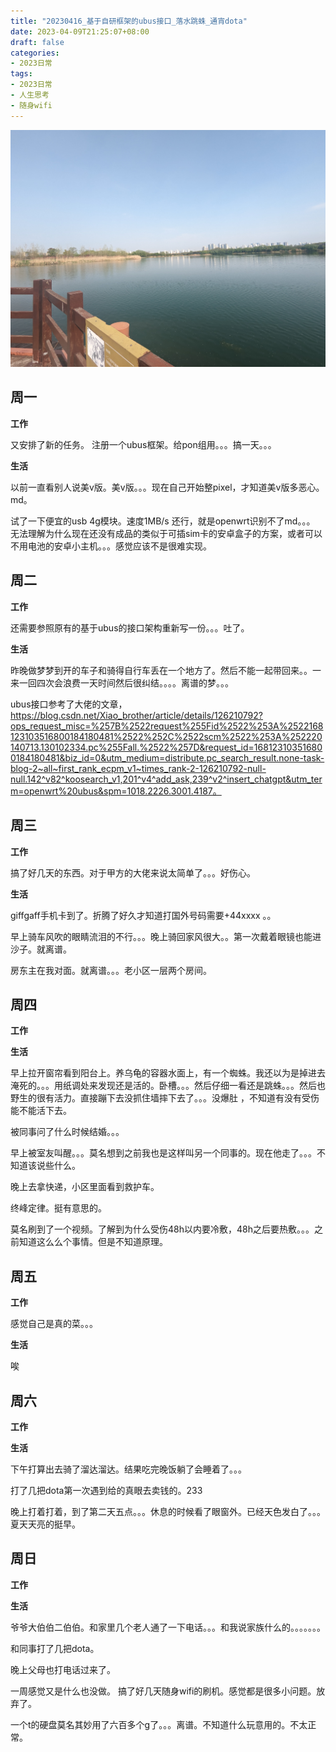 ```yaml
---
title: "20230416_基于自研框架的ubus接口_落水跳蛛_通宵dota"
date: 2023-04-09T21:25:07+08:00
draft: false
categories:
- 2023日常
tags:
- 2023日常
- 人生思考
- 随身wifi
---
```


![苏州湿地公园-某栈道](https://raw.githubusercontent.com/nianyisi/20220717/main/2023/4/PXL_20230408_071452818.jpg)


## 周一

**工作**

又安排了新的任务。 注册一个ubus框架。给pon组用。。。搞一天。。。

**生活**

以前一直看别人说美v版。美v版。。。现在自己开始整pixel，才知道美v版多恶心。md。

试了一下便宜的usb 4g模块。速度1MB/s 还行，就是openwrt识别不了md。。。
无法理解为什么现在还没有成品的类似于可插sim卡的安卓盒子的方案，或者可以不用电池的安卓小主机。。。感觉应该不是很难实现。



## 周二

**工作**

还需要参照原有的基于ubus的接口架构重新写一份。。。吐了。


**生活**

昨晚做梦梦到开的车子和骑得自行车丢在一个地方了。然后不能一起带回来。。一来一回四次会浪费一天时间然后很纠结。。。。离谱的梦。。。


ubus接口参考了大佬的文章，https://blog.csdn.net/Xiao_brother/article/details/126210792?ops_request_misc=%257B%2522request%255Fid%2522%253A%2522168123103516800184180481%2522%252C%2522scm%2522%253A%252220140713.130102334.pc%255Fall.%2522%257D&request_id=168123103516800184180481&biz_id=0&utm_medium=distribute.pc_search_result.none-task-blog-2~all~first_rank_ecpm_v1~times_rank-2-126210792-null-null.142^v82^koosearch_v1,201^v4^add_ask,239^v2^insert_chatgpt&utm_term=openwrt%20ubus&spm=1018.2226.3001.4187。

## 周三


**工作**

搞了好几天的东西。对于甲方的大佬来说太简单了。。。好伤心。

**生活**

giffgaff手机卡到了。折腾了好久才知道打国外号码需要+44xxxx 。。 

早上骑车风吹的眼睛流泪的不行。。。晚上骑回家风很大。。第一次戴着眼镜也能进沙子。就离谱。

房东主在我对面。就离谱。。。老小区一层两个房间。



## 周四


**工作**



**生活**

早上拉开窗帘看到阳台上。养乌龟的容器水面上，有一个蜘蛛。我还以为是掉进去淹死的。。。用纸调处来发现还是活的。卧槽。。。然后仔细一看还是跳蛛。。。然后也野生的很有活力。直接蹦下去没抓住墙摔下去了。。。没爆肚 ，不知道有没有受伤能不能活下去。



被同事问了什么时候结婚。。。

早上被室友叫醒。。。莫名想到之前我也是这样叫另一个同事的。现在他走了。。。不知道该说些什么。

晚上去拿快递，小区里面看到救护车。

终峰定律。挺有意思的。

莫名刷到了一个视频。了解到为什么受伤48h以内要冷敷，48h之后要热敷。。。之前知道这么么个事情。但是不知道原理。




## 周五


**工作**

感觉自己是真的菜。。。


**生活**

唉




## 周六


**工作**



**生活**

下午打算出去骑了溜达溜达。结果吃完晚饭躺了会睡着了。。。

打了几把dota第一次遇到给的真眼去卖钱的。233

晚上打着打着，到了第二天五点。。。休息的时候看了眼窗外。已经天色发白了。。。夏天天亮的挺早。



## 周日


**工作**



**生活**


爷爷大伯伯二伯伯。和家里几个老人通了一下电话。。。和我说家族什么的。。。。。。。

和同事打了几把dota。

晚上父母也打电话过来了。

一周感觉又是什么也没做。 搞了好几天随身wifi的刷机。感觉都是很多小问题。放弃了。

一个t的硬盘莫名其妙用了六百多个g了。。。离谱。不知道什么玩意用的。不太正常。






